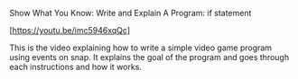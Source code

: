 Show What You Know: Write and Explain A Program: if statement

[https://youtu.be/imc5946xqQc]

This is the video explaining how to write a simple video game program using events on snap. It explains the goal of the program and goes through each instructions and how it works.
